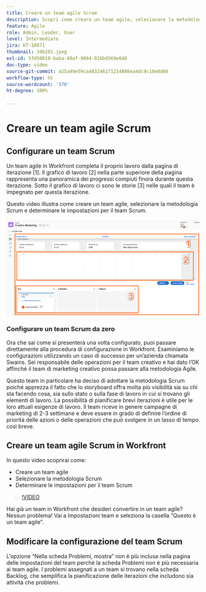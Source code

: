 ```yaml
---
title: Creare un team agile Scrum
description: Scopri come creare un team agile, selezionare la metodologia Scrum e determinare le impostazioni per il team Scrum.
feature: Agile
role: Admin, Leader, User
level: Intermediate
jira: KT-10871
thumbnail: 346281.jpeg
exl-id: 5fd50010-6aba-49af-9094-026b0569e0d8
doc-type: video
source-git-commit: a25a49e59ca483246271214886ea4dc9c10e8d66
workflow-type: ht
source-wordcount: '370'
ht-degree: 100%

---
```


# Creare un team agile Scrum

## Configurare un team Scrum

Un team agile in Workfront completa il proprio lavoro dalla pagina di iterazione [1]. Il grafico di lavoro [2] nella parte superiore della pagina rappresenta una panoramica dei progressi compiuti finora durante questa iterazione. Sotto il grafico di lavoro ci sono le storie [3] nelle quali il team è impegnato per questa iterazione.

Questo video illustra come creare un team agile, selezionare la metodologia Scrum e determinare le impostazioni per il team Scrum.

![Pagina Team](assets/scrum-agile-team-page.png)

### Configurare un team Scrum da zero

Ora che sai come si presenterà una volta configurato, puoi passare direttamente alla procedura di configurazione in Workfront. Esaminiamo le configurazioni utilizzando un caso di successo per un’azienda chiamata Swains. Sei responsabile delle operazioni per il team creativo e hai dato l’OK affinché il team di marketing creativo possa passare alla metodologia Agile.


Questo team in particolare ha deciso di adottare la metodologia Scrum poiché apprezza il fatto che lo storyboard offra molta più visibilità sia su chi sta facendo cosa, sia sullo stato o sulla fase di lavoro in cui si trovano gli elementi di lavoro. La possibilità di pianificare brevi iterazioni è utile per le loro attuali esigenze di lavoro. Il team riceve in genere campagne di marketing di 2-3 settimane e deve essere in grado di definire l’ordine di priorità delle azioni o delle operazioni che può svolgere in un lasso di tempo così breve.

## Creare un team agile Scrum in Workfront

In questo video scoprirai come:

- Creare un team agile
- Selezionare la metodologia Scrum
- Determinare le impostazioni per il team Scrum

>[!VIDEO](https://video.tv.adobe.com/v/346281/?quality=12&learn=on)

Hai già un team in Workfront che desideri convertire in un team agile? Nessun problema! Vai a Impostazioni team e seleziona la casella “Questo è un team agile”.



## Modificare la configurazione del team Scrum

L’opzione “Nella scheda Problemi, mostra” non è più inclusa nella pagina delle impostazioni del team perché la scheda Problemi non è più necessaria ai team agile. I problemi assegnati a un team si trovano nella scheda Backlog, che semplifica la pianificazione delle iterazioni che includono sia attività che problemi.
